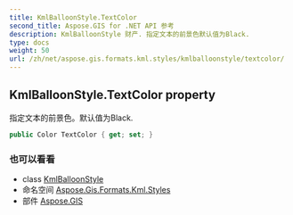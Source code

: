 ```yaml
---
title: KmlBalloonStyle.TextColor
second_title: Aspose.GIS for .NET API 参考
description: KmlBalloonStyle 财产. 指定文本的前景色默认值为Black.
type: docs
weight: 50
url: /zh/net/aspose.gis.formats.kml.styles/kmlballoonstyle/textcolor/
---
```

## KmlBalloonStyle.TextColor property

指定文本的前景色。默认值为Black.

```csharp
public Color TextColor { get; set; }
```

### 也可以看看

* class [KmlBalloonStyle](../)
* 命名空间 [Aspose.Gis.Formats.Kml.Styles](../../kmlballoonstyle/)
* 部件 [Aspose.GIS](../../../)


